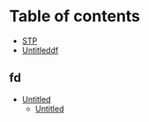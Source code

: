 # Table of contents

* [STP](README.md)
* [Untitleddf](untitleddf.md)

## fd

* [Untitled](fd/untitled/README.md)
  * [Untitled](fd/untitled/untitled.md)

